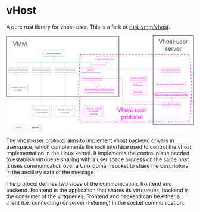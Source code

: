 # vHost

A pure rust library for vhost-user. This is a fork of
[rust-vmm/vhost](https://github.com/rust-vmm/vhost).

![vhost Architecture](./docs/vhost_architecture.png)

The
[vhost-user protocol](https://qemu.readthedocs.io/en/latest/interop/vhost-user.html#communication)
aims to implement vhost backend drivers in userspace, which complements the ioctl interface used to
control the vhost implementation in the Linux kernel. It implements the control plane needed to
establish virtqueue sharing with a user space process on the same host. It uses communication over a
Unix domain socket to share file descriptors in the ancillary data of the message.

The protocol defines two sides of the communication, frontend and backend. Frontend is the
application that shares its virtqueues, backend is the consumer of the virtqueues. Frontend and
backend can be either a client (i.e. connecting) or server (listening) in the socket communication.
